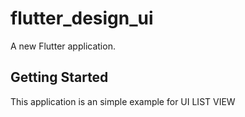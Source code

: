 # flutter_design_ui

A new Flutter application.

## Getting Started

This application is an simple example for UI LIST VIEW
